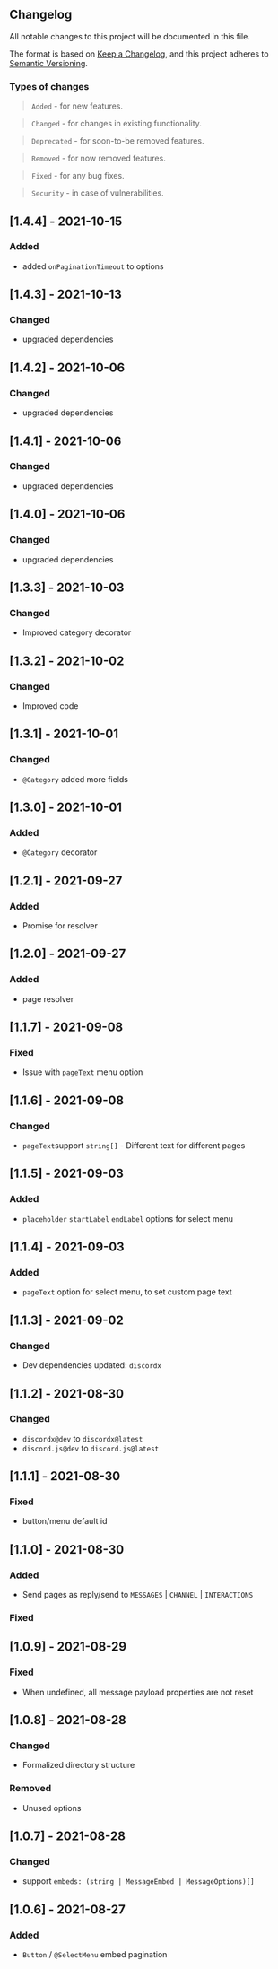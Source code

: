 ## Changelog

All notable changes to this project will be documented in this file.

The format is based on [Keep a Changelog](https://keepachangelog.com/en/1.0.0/),
and this project adheres to [Semantic Versioning](https://semver.org/spec/v2.0.0.html).

### Types of changes

> `Added` - for new features.

> `Changed` - for changes in existing functionality.

> `Deprecated` - for soon-to-be removed features.

> `Removed` - for now removed features.

> `Fixed` - for any bug fixes.

> `Security` - in case of vulnerabilities.

## [1.4.4] - 2021-10-15

### Added

- added `onPaginationTimeout` to options

## [1.4.3] - 2021-10-13

### Changed

- upgraded dependencies

## [1.4.2] - 2021-10-06

### Changed

- upgraded dependencies

## [1.4.1] - 2021-10-06

### Changed

- upgraded dependencies

## [1.4.0] - 2021-10-06

### Changed

- upgraded dependencies

## [1.3.3] - 2021-10-03

### Changed

- Improved category decorator

## [1.3.2] - 2021-10-02

### Changed

- Improved code

## [1.3.1] - 2021-10-01

### Changed

- `@Category` added more fields

## [1.3.0] - 2021-10-01

### Added

- `@Category` decorator

## [1.2.1] - 2021-09-27

### Added

- Promise for resolver

## [1.2.0] - 2021-09-27

### Added

- page resolver

## [1.1.7] - 2021-09-08

### Fixed

- Issue with `pageText` menu option

## [1.1.6] - 2021-09-08

### Changed

- `pageText`support `string[]` - Different text for different pages

## [1.1.5] - 2021-09-03

### Added

- `placeholder` `startLabel` `endLabel` options for select menu

## [1.1.4] - 2021-09-03

### Added

- `pageText` option for select menu, to set custom page text

## [1.1.3] - 2021-09-02

### Changed

- Dev dependencies updated: `discordx`

## [1.1.2] - 2021-08-30

### Changed

- `discordx@dev` to `discordx@latest`
- `discord.js@dev` to `discord.js@latest`

## [1.1.1] - 2021-08-30

### Fixed

- button/menu default id

## [1.1.0] - 2021-08-30

### Added

- Send pages as reply/send to `MESSAGES` | `CHANNEL` | `INTERACTIONS`

### Fixed

## [1.0.9] - 2021-08-29

### Fixed

- When undefined, all message payload properties are not reset

## [1.0.8] - 2021-08-28

### Changed

- Formalized directory structure

### Removed

- Unused options

## [1.0.7] - 2021-08-28

### Changed

- support `embeds: (string | MessageEmbed | MessageOptions)[]`

## [1.0.6] - 2021-08-27

### Added

- `Button` / `@SelectMenu` embed pagination
